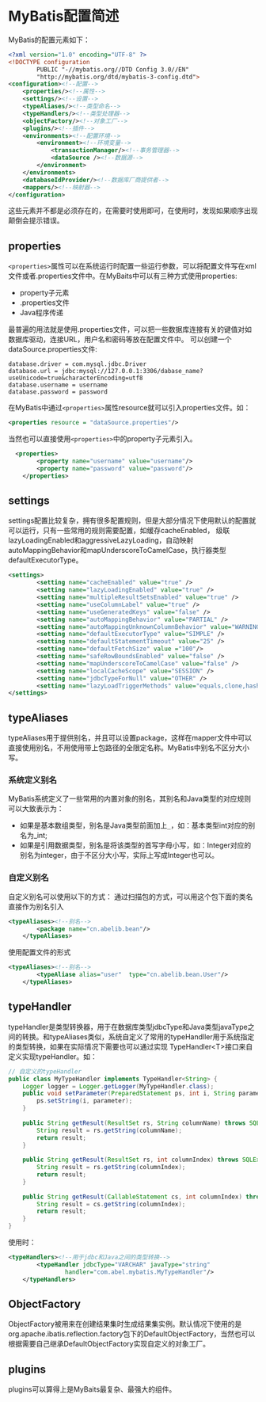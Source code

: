 # MyBatis配置简述
MyBatis的配置元素如下：
```xml
<?xml version="1.0" encoding="UTF-8" ?>
<!DOCTYPE configuration
        PUBLIC "-//mybatis.org//DTD Config 3.0//EN"
        "http://mybatis.org/dtd/mybatis-3-config.dtd">
<configuration><!--配置-->
    <properties/><!--属性-->
    <settings/><!--设置-->
    <typeAliases/><!--类型命名-->
    <typeHandlers/><!--类型处理器-->
    <objectFactory/><!--对象工厂-->
    <plugins/><!--插件-->
    <environments><!--配置环境-->
        <environment><!--环境变量-->
            <transactionManager/><!--事务管理器-->
            <dataSource /><!--数据源-->
        </environment>
    </environments>
    <databaseIdProvider/><!--数据库厂商提供者-->
    <mappers/><!--映射器-->
</configuration>
```
这些元素并不都是必须存在的，在需要时使用即可，在使用时，发现如果顺序出现颠倒会提示错误。
## properties
`<properties>`属性可以在系统运行时配置一些运行参数，可以将配置文件写在xml文件或者.properties文件中。在MyBaits中可以有三种方式使用properties:
* property子元素
* .properties文件
* Java程序传递 
 
最普遍的用法就是使用.properties文件，可以把一些数据库连接有关的键值对如数据库驱动，连接URL，用户名和密码等放在配置文件中。
可以创建一个dataSource.properties文件:
``` .properties
database.driver = com.mysql.jdbc.Driver
database.url = jdbc:mysql://127.0.0.1:3306/dabase_name?useUnicode=true&characterEncoding=utf8
database.username = username
database.password = password
```
在MyBatis中通过`<properties>`属性resource就可以引入properties文件。如：
```xml
<properties resource = "dataSource.properties"/>
```
当然也可以直接使用`<properties>`中的property子元素引入。
```xml
  <properties>
        <property name="username" value="username"/>
        <property name="password" value="password"/>
    </properties>
```
## settings
settings配置比较复杂，拥有很多配置规则，但是大部分情况下使用默认的配置就可以运行，只有一些常用的规则需要配置，如缓存cacheEnabled， 级联lazyLoadingEnabled和aggressiveLazyLoading，自动映射autoMappingBehavior和mapUnderscoreToCamelCase，执行器类型defaultExecutorType。
``` xml
<settings> 
        <setting name="cacheEnabled" value="true" /> 
        <setting name="lazyLoadingEnabled" value="true" /> 
        <setting name="multipleResultSetsEnabled" value="true" /> 
        <setting name="useColumnLabel" value="true" /> 
        <setting name="useGeneratedKeys" value="false" /> 
        <setting name="autoMappingBehavior" value="PARTIAL" /> 
        <setting name="autoMappingUnknownColumnBehavior" value="WARNING"/>
        <setting name="defaultExecutorType" value="SIMPLE" /> 
        <setting name="defaultStatementTimeout" value="25" />
        <setting name="defaultFetchSize" value ="100"/>
        <setting name="safeRowBoundsEnabled" value="false" /> 
        <setting name="mapUnderscoreToCamelCase" value="false" /> 
        <setting name="localCacheScope" value="SESSION" /> 
        <setting name="jdbcTypeForNull" value="OTHER" /> 
        <setting name="lazyLoadTriggerMethods" value="equals,clone,hashCode,toString" /> 
</settings>
```
## typeAliases
typeAliases用于提供别名，并且可以设置package，这样在mapper文件中可以直接使用别名，不用使用带上包路径的全限定名称。MyBatis中别名不区分大小写。
### 系统定义别名
MyBatis系统定义了一些常用的内置对象的别名，其别名和Java类型的对应规则可以大致表示为：
 
* 如果是基本数组类型，别名是Java类型前面加上`_`，如：基本类型int对应的别名为\_int;
* 如果是引用数据类型，别名是将该类型的首写字母小写，如：Integer对应的别名为integer，由于不区分大小写，实际上写成Integer也可以。
 
### 自定义别名
自定义别名可以使用以下的方式：
通过扫描包的方式，可以用这个包下面的类名直接作为别名引入
```xml
<typeAliases><!--别名-->
        <package name="cn.abelib.bean"/>
    </typeAliases>
```
使用配置文件的形式
```xml
<typeAliases><!--别名-->
        <typeAliase alias="user"  type="cn.abelib.bean.User"/>
    </typeAliases>
```
## typeHandler
typeHandler是类型转换器，用于在数据库类型jdbcType和Java类型javaType之间的转换。和typeAliases类似，系统自定义了常用的typeHandller用于系统指定的类型转换，如果在实际情况下需要也可以通过实现 TypeHandler\<T>接口来自定义实现typeHandler。如：
```java
// 自定义的typeHandler
public class MyTypeHandler implements TypeHandler<String> {
    Logger logger = Logger.getLogger(MyTypeHandler.class);
    public void setParameter(PreparedStatement ps, int i, String parameter, JdbcType jdbcType) throws SQLException {
        ps.setString(i, parameter);
    }
 
    public String getResult(ResultSet rs, String columnName) throws SQLException {
        String result = rs.getString(columnName);
        return result;
    }
 
    public String getResult(ResultSet rs, int columnIndex) throws SQLException {
        String result = rs.getString(columnIndex);
        return result;
    }
 
    public String getResult(CallableStatement cs, int columnIndex) throws SQLException {
        String result = cs.getString(columnIndex);
        return result;
    }
}
```
使用时：
```xml
<typeHandlers><!--用于jdbc和Java之间的类型转换-->
        <typeHandler jdbcType="VARCHAR" javaType="string"
                handler="com.abel.mybatis.MyTypeHandler"/>
    </typeHandlers>
```
## ObjectFactory
ObjectFactory被用来在创建结果集时生成结果集实例。默认情况下使用的是org.apache.ibatis.reflection.factory包下的DefaultObjectFactory，当然也可以根据需要自己继承DefaultObjectFactory实现自定义的对象工厂。
 
## plugins
plugins可以算得上是MyBaits最复杂、最强大的组件。
 
